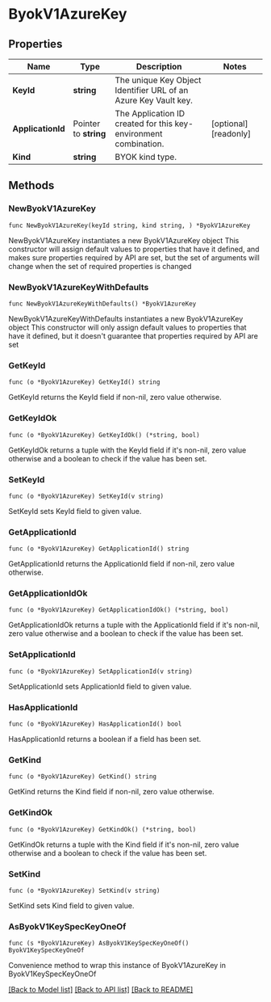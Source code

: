 # ByokV1AzureKey

## Properties

Name | Type | Description | Notes
------------ | ------------- | ------------- | -------------
**KeyId** | **string** | The unique Key Object Identifier URL of an Azure Key Vault key.  | 
**ApplicationId** | Pointer to **string** | The Application ID created for this key-environment combination.  | [optional] [readonly] 
**Kind** | **string** | BYOK kind type.  | 

## Methods

### NewByokV1AzureKey

`func NewByokV1AzureKey(keyId string, kind string, ) *ByokV1AzureKey`

NewByokV1AzureKey instantiates a new ByokV1AzureKey object
This constructor will assign default values to properties that have it defined,
and makes sure properties required by API are set, but the set of arguments
will change when the set of required properties is changed

### NewByokV1AzureKeyWithDefaults

`func NewByokV1AzureKeyWithDefaults() *ByokV1AzureKey`

NewByokV1AzureKeyWithDefaults instantiates a new ByokV1AzureKey object
This constructor will only assign default values to properties that have it defined,
but it doesn't guarantee that properties required by API are set

### GetKeyId

`func (o *ByokV1AzureKey) GetKeyId() string`

GetKeyId returns the KeyId field if non-nil, zero value otherwise.

### GetKeyIdOk

`func (o *ByokV1AzureKey) GetKeyIdOk() (*string, bool)`

GetKeyIdOk returns a tuple with the KeyId field if it's non-nil, zero value otherwise
and a boolean to check if the value has been set.

### SetKeyId

`func (o *ByokV1AzureKey) SetKeyId(v string)`

SetKeyId sets KeyId field to given value.


### GetApplicationId

`func (o *ByokV1AzureKey) GetApplicationId() string`

GetApplicationId returns the ApplicationId field if non-nil, zero value otherwise.

### GetApplicationIdOk

`func (o *ByokV1AzureKey) GetApplicationIdOk() (*string, bool)`

GetApplicationIdOk returns a tuple with the ApplicationId field if it's non-nil, zero value otherwise
and a boolean to check if the value has been set.

### SetApplicationId

`func (o *ByokV1AzureKey) SetApplicationId(v string)`

SetApplicationId sets ApplicationId field to given value.

### HasApplicationId

`func (o *ByokV1AzureKey) HasApplicationId() bool`

HasApplicationId returns a boolean if a field has been set.

### GetKind

`func (o *ByokV1AzureKey) GetKind() string`

GetKind returns the Kind field if non-nil, zero value otherwise.

### GetKindOk

`func (o *ByokV1AzureKey) GetKindOk() (*string, bool)`

GetKindOk returns a tuple with the Kind field if it's non-nil, zero value otherwise
and a boolean to check if the value has been set.

### SetKind

`func (o *ByokV1AzureKey) SetKind(v string)`

SetKind sets Kind field to given value.



### AsByokV1KeySpecKeyOneOf

`func (s *ByokV1AzureKey) AsByokV1KeySpecKeyOneOf() ByokV1KeySpecKeyOneOf`

Convenience method to wrap this instance of ByokV1AzureKey in ByokV1KeySpecKeyOneOf

[[Back to Model list]](../README.md#documentation-for-models) [[Back to API list]](../README.md#documentation-for-api-endpoints) [[Back to README]](../README.md)


